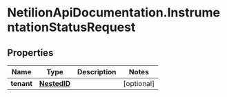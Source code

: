 # NetilionApiDocumentation.InstrumentationStatusRequest

## Properties
Name | Type | Description | Notes
------------ | ------------- | ------------- | -------------
**tenant** | [**NestedID**](NestedID.md) |  | [optional] 
